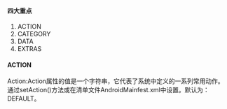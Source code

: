 #### 四大重点
1. ACTION
2. CATEGORY
3. DATA
4. EXTRAS

#### ACTION
Action:Action属性的值是一个字符串，它代表了系统中定义的一系列常用动作。通过setAction()方法或在清单文件AndroidMainfest.xml中设置。默认为：DEFAULT。